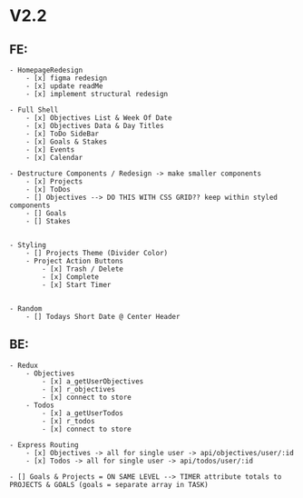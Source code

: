 # V2.2
    
## FE:

    - HomepageRedesign
        - [x] figma redesign
        - [x] update readMe
        - [x] implement structural redesign

    - Full Shell
        - [x] Objectives List & Week Of Date
        - [x] Objectives Data & Day Titles
        - [x] ToDo SideBar
        - [x] Goals & Stakes
        - [x] Events
        - [x] Calendar

    - Destructure Components / Redesign -> make smaller components
        - [x] Projects
        - [x] ToDos
        - [] Objectives --> DO THIS WITH CSS GRID?? keep within styled components
        - [] Goals
        - [] Stakes

    
    - Styling
        - [] Projects Theme (Divider Color)
        - Project Action Buttons
            - [x] Trash / Delete
            - [x] Complete
            - [x] Start Timer


    - Random
        - [] Todays Short Date @ Center Header
## BE:
    - Redux
        - Objectives
            - [x] a_getUserObjectives
            - [x] r_objectives
            - [x] connect to store
        - Todos
            - [x] a_getUserTodos
            - [x] r_todos
            - [x] connect to store

    - Express Routing
        - [x] Objectives -> all for single user -> api/objectives/user/:id
        - [x] Todos -> all for single user -> api/todos/user/:id

    - [] Goals & Projects = ON SAME LEVEL --> TIMER attribute totals to PROJECTS & GOALS (goals = separate array in TASK)